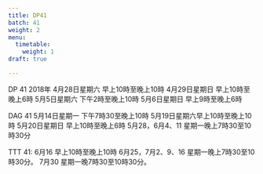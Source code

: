 ```yaml
---
title: DP41
batch: 41
weight: 2
menu:
  timetable:
    weight: 1
draft: true

---
```

DP 41 2018年
4月28日星期六 早上10時至晚上10時 
4月29日星期日 早上10時至晚上6時
5月5日星期六 下午2時至晚上10時
5月6日星期日 早上9時至晚上6時

DAG 41
5月14日星期一 下午7時30至晚上10時
5月19日星期六早上10時至晚上10時
5月20日星期日 早上10時至晚上6時
5月28，6月4、11 星期一晚上7時30至10時30分 

TTT 41:
6月16 早上10時至晚上10時
6月25，7月2、9、16 星期一晚上7時30至10時30分。
7月30 星期一晚7時30至10時30分。
